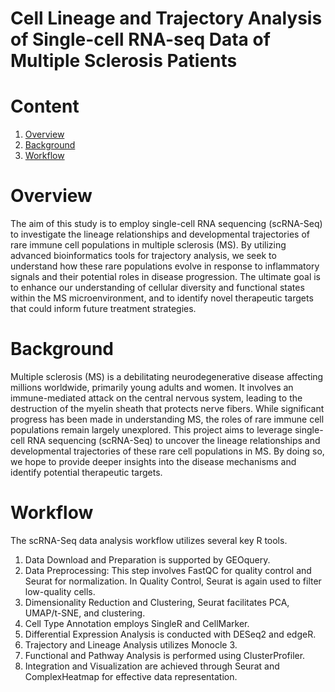# Cell Lineage and Trajectory Analysis of Single-cell RNA-seq Data of Multiple Sclerosis Patients
# Content
1. [Overview](#Overview)
2. [Background](#Background)
3. [Workflow](#Workflow)
# Overview 
The aim of this study is to employ single-cell RNA sequencing (scRNA-Seq) to investigate the lineage relationships and developmental trajectories of rare immune cell populations in multiple sclerosis (MS). By utilizing advanced bioinformatics tools for trajectory analysis, we seek to understand how these rare populations evolve in response to inflammatory signals and their potential roles in disease progression. The ultimate goal is to enhance our understanding of cellular diversity and functional states within the MS microenvironment, and to identify novel therapeutic targets that could inform future treatment strategies.
# Background 
Multiple sclerosis (MS) is a debilitating neurodegenerative disease affecting millions worldwide, primarily young adults and women. It involves an immune-mediated attack on the central nervous system, leading to the destruction of the myelin sheath that protects nerve fibers. While significant progress has been made in understanding MS, the roles of rare immune cell populations remain largely unexplored. This project aims to leverage single-cell RNA sequencing (scRNA-Seq) to uncover the lineage relationships and developmental trajectories of these rare cell populations in MS. By doing so, we hope to provide deeper insights into the disease mechanisms and identify potential therapeutic targets.
# Workflow
The scRNA-Seq data analysis workflow utilizes several key R tools. 
1. Data Download and Preparation is supported by GEOquery.
2. Data Preprocessing: This step involves FastQC for quality control and Seurat for normalization. In Quality Control, Seurat is again used to filter low-quality cells.
3. Dimensionality Reduction and Clustering, Seurat facilitates PCA, UMAP/t-SNE, and clustering.
4. Cell Type Annotation employs SingleR and CellMarker.
5. Differential Expression Analysis is conducted with DESeq2 and edgeR.
6. Trajectory and Lineage Analysis utilizes Monocle 3.
7. Functional and Pathway Analysis is performed using ClusterProfiler.
8. Integration and Visualization are achieved through Seurat and ComplexHeatmap for effective data representation.

